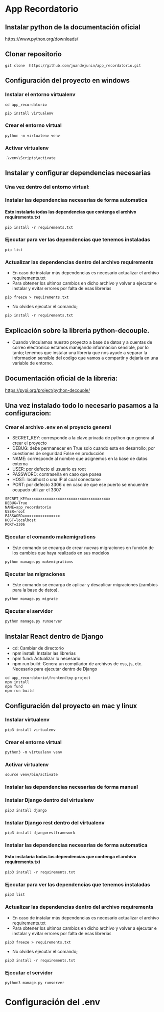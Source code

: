 # App Recordatorio

## Instalar python de la documentación oficial 

https://www.python.org/downloads/

## Clonar repositorio
```
git clone  https://github.com/juandejunin/app_recordatorio.git
```
## Configuración del proyecto en windows

### Instalar el entorno  virtualenv
```
cd app_recordatorio
```

```
pip install virtualenv
```
### Crear el entorno virtual
```
python -m virtualenv venv
```
### Activar virtualenv
```
.\venv\Scripts\activate
```
## Instalar y configurar dependencias necesarias

### Una vez dentro del entorno virtual:

### Instalar las dependencias necesarias de forma automatica

#### Esto instalaria todas las dependencias que contenga el archivo requirements.txt
```
pip install -r requirements.txt
```

### Ejecutar para ver las dependencias que tenemos instaladas
``` 
pip list 
```

### Actualizar las dependencias dentro del archivo requirements
- En caso de instalar más dependencias es necesario actualizar el archivo requirements.txt
- Para obtener los ultimos cambios en dicho archivo y volver a ejecutar e instalar y evitar errores por falta de esas librerias

```
pip freeze > requirements.txt
```
- No olvides ejecutar el comando;

```
pip install -r requirements.txt
```

## Explicación sobre la libreria python-decouple.

- Cuando vinculamos nuestro proyecto a base de datos y a cuentas de 
correo electronico estamos manejando informacion sensible, por lo tanto;
tenemos que instalar una libreria que nos ayude 
a separar la informacion sensible del codigo que vamos a compartir y 
dejarla en una variable de entorno.

## Documentación oficial de la libreria:
https://pypi.org/project/python-decouple/

## Una vez instalado todo lo necesario pasamos a la configuracion:

### Crear el archivo .env en el proyecto general
- SECRET_KEY: corresponde a la clave privada de python que genera al crear el proyecto
- DEBUG: debe permanecer en True solo cuando esta en desarrollo; por cuestiones de seguridad False en producción
- NAME: corresponde al nombre que asignemos en la base de datos externa
- USER: por defecto el usuario es root
- PASSWORD: contraseña en caso que posea
- HOST: localhost o una IP al cual conectarse
- PORT:  por defecto 3306 o en caso de que ese puerto se encuentre ocupado utilizar el 3307
```
SECRET_KEY=xxxxxxxxxxxxxxxxxxxxxxxxxxxxxxxxxxxxx
DEBUG=True
NAME=app_recordatorio
USER=root
PASSWORD=xxxxxxxxxxxxxxxx
HOST=localhost
PORT=3306
```

### Ejecutar el comando makemigrations 
- Este comando se encarga de crear nuevas migraciones en función de los cambios que haya realizado en sus modelos
```
python manage.py makemigrations
```

### Ejecutar las migraciones
- Este comando se encarga de aplicar y desaplicar migraciones (cambios para la base de datos).
```
python manage.py migrate
```

### Ejecutar el servidor
```
python manage.py runserver
```

## Instalar React dentro de Django

- cd: Cambiar de directorio
- npm install: Instalar las librerias
- npm fund: Actualizar lo necesario
- npm run build: Genera un compilador de archivos de css, js, etc. Necesario para ejecutar dentro de Django
```
cd app_recordatorio\frontend\my-project
npm install
npm fund
npm run build
```

## Configuración del proyecto en mac y linux
### Instalar virtualenv
```
pip3 install virtualenv
```
### Crear el entorno virtual 
```
python3 -m virtualenv venv
```
### Activar virtualenv
```
source venv/bin/activate
```
### Instalar las dependencias necesarias de forma manual
### Instalar Django dentro del virtualenv
```
pip3 install django
```
### Instalar Django rest dentro del virtualenv
```
pip3 install djangorestframework
```
### Instalar las dependencias necesarias de forma automatica

#### Esto instalaria todas las dependencias que contenga el archivo requirements.txt
```
pip3 install -r requirements.txt
```

### Ejecutar para ver las dependencias que tenemos instaladas
``` 
pip3 list 
```

### Actualizar las dependencias dentro del archivo requirements
- En caso de instalar más dependencias es necesario actualizar el archivo requirements.txt
- Para obtener los ultimos cambios en dicho archivo y volver a ejecutar e instalar y evitar errores por falta de esas librerias

```
pip3 freeze > requirements.txt
```
- No olvides ejecutar el comando;

```
pip3 install -r requirements.txt
```


### Ejecutar el servidor
```
python3 manage.py runserver
```
# Configuración del .env
